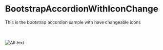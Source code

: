 # BootstrapAccordionWithIconChange
This is the bootstrap accordion sample with have changeable icons<br>
<br>
<br>
<br>
![Alt text](http://full/path/to/img.jpg "Optional title")
